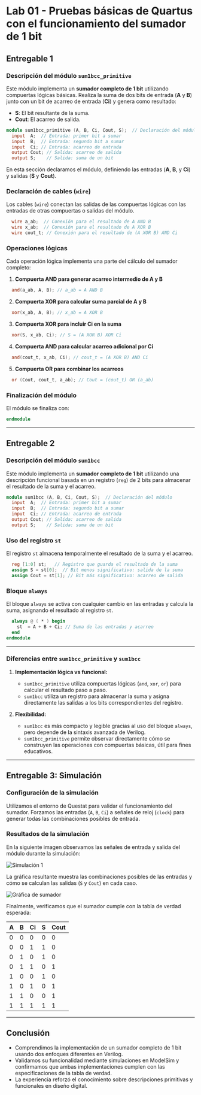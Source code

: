 # Lab 01 - Pruebas básicas de Quartus con el funcionamiento del sumador de 1 bit

## Entregable 1

### Descripción del módulo `sum1bcc_primitive`
Este módulo implementa un **sumador completo de 1 bit** utilizando compuertas lógicas básicas. Realiza la suma de dos bits de entrada (**A** y **B**) junto con un bit de acarreo de entrada (**Ci**) y genera como resultado:
- **S**: El bit resultante de la suma.
- **Cout**: El acarreo de salida.

```verilog
module sum1bcc_primitive (A, B, Ci, Cout, S);  // Declaración del módulo
  input  A;  // Entrada: primer bit a sumar
  input  B;  // Entrada: segundo bit a sumar
  input  Ci; // Entrada: acarreo de entrada
  output Cout; // Salida: acarreo de salida
  output S;    // Salida: suma de un bit
```
En esta sección declaramos el módulo, definiendo las entradas (**A**, **B**, y **Ci**) y salidas (**S** y **Cout**).

### Declaración de cables (`wire`)
Los cables (`wire`) conectan las salidas de las compuertas lógicas con las entradas de otras compuertas o salidas del módulo.

```verilog
  wire a_ab;  // Conexión para el resultado de A AND B
  wire x_ab;  // Conexión para el resultado de A XOR B
  wire cout_t; // Conexión para el resultado de (A XOR B) AND Ci
```

### Operaciones lógicas
Cada operación lógica implementa una parte del cálculo del sumador completo:

1. **Compuerta AND para generar acarreo intermedio de A y B**
```verilog
  and(a_ab, A, B); // a_ab = A AND B
```

2. **Compuerta XOR para calcular suma parcial de A y B**
```verilog
  xor(x_ab, A, B); // x_ab = A XOR B
```

3. **Compuerta XOR para incluir Ci en la suma**
```verilog
  xor(S, x_ab, Ci); // S = (A XOR B) XOR Ci
```

4. **Compuerta AND para calcular acarreo adicional por Ci**
```verilog
  and(cout_t, x_ab, Ci); // cout_t = (A XOR B) AND Ci
```

5. **Compuerta OR para combinar los acarreos**
```verilog
  or (Cout, cout_t, a_ab); // Cout = (cout_t) OR (a_ab)
```

### Finalización del módulo
El módulo se finaliza con:
```verilog
endmodule
```

---

## Entregable 2

### Descripción del módulo `sum1bcc`
Este módulo implementa un **sumador completo de 1 bit** utilizando una descripción funcional basada en un registro (`reg`) de 2 bits para almacenar el resultado de la suma y el acarreo.

```verilog
module sum1bcc (A, B, Ci, Cout, S);  // Declaración del módulo
  input  A;  // Entrada: primer bit a sumar
  input  B;  // Entrada: segundo bit a sumar
  input  Ci; // Entrada: acarreo de entrada
  output Cout; // Salida: acarreo de salida
  output S;    // Salida: suma de un bit
```

### Uso del registro `st`
El registro `st` almacena temporalmente el resultado de la suma y el acarreo. 

```verilog
  reg [1:0] st;   // Registro que guarda el resultado de la suma
  assign S = st[0];  // Bit menos significativo: salida de la suma
  assign Cout = st[1]; // Bit más significativo: acarreo de salida
```

### Bloque `always`
El bloque `always` se activa con cualquier cambio en las entradas y calcula la suma, asignando el resultado al registro `st`.

```verilog
  always @ ( * ) begin
    st  = A + B + Ci; // Suma de las entradas y acarreo
  end
endmodule
```

---

### Diferencias entre `sum1bcc_primitive` y `sum1bcc`

1. **Implementación lógica vs funcional:**
   - `sum1bcc_primitive` utiliza compuertas lógicas (`and`, `xor`, `or`) para calcular el resultado paso a paso.
   - `sum1bcc` utiliza un registro para almacenar la suma y asigna directamente las salidas a los bits correspondientes del registro.

2. **Flexibilidad:**
   - `sum1bcc` es más compacto y legible gracias al uso del bloque `always`, pero depende de la sintaxis avanzada de Verilog.
   - `sum1bcc_primitive` permite observar directamente cómo se construyen las operaciones con compuertas básicas, útil para fines educativos.

---

## Entregable 3: Simulación

### Configuración de la simulación
Utilizamos el entorno de Questat para validar el funcionamiento del sumador. Forzamos las entradas (`A`, `B`, `Ci`) a señales de reloj (`clock`) para generar todas las combinaciones posibles de entrada.

### Resultados de la simulación
En la siguiente imagen observamos las señales de entrada y salida del módulo durante la simulación:

![Simulación 1](./pictures/Questa_Fig_1_1.png)

La gráfica resultante muestra las combinaciones posibles de las entradas y cómo se calculan las salidas (`S` y `Cout`) en cada caso.

![Gráfica de sumador](./pictures/Sumador_1_Bit.jpg)

Finalmente, verificamos que el sumador cumple con la tabla de verdad esperada:

| A  | B  | Ci | S | Cout |
|----|----|----|---|------|
|  0 |  0 |  0 | 0 |    0 |
|  0 |  0 |  1 | 1 |    0 |
|  0 |  1 |  0 | 1 |    0 |
|  0 |  1 |  1 | 0 |    1 |
|  1 |  0 |  0 | 1 |    0 |
|  1 |  0 |  1 | 0 |    1 |
|  1 |  1 |  0 | 0 |    1 |
|  1 |  1 |  1 | 1 |    1 |

---

## Conclusión
- Comprendimos la implementación de un sumador completo de 1 bit usando dos enfoques diferentes en Verilog.
- Validamos su funcionalidad mediante simulaciones en ModelSim y confirmamos que ambas implementaciones cumplen con las especificaciones de la tabla de verdad.
- La experiencia reforzó el conocimiento sobre descripciones primitivas y funcionales en diseño digital.
